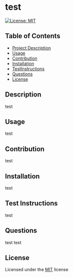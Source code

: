 
# test

[![License: MIT](https://img.shields.io/badge/License-MIT-yellow.svg)](https://opensource.org/licenses/MIT)


## Table of Contents 
  - [Project Description](#Description)
  - [Usage](#Usage)
  - [Contribution](#Contribution)
  - [Installation](#Installation)
  - [TestInstructions](#TestInstructions)
  - [Questions](#Questions)
  - [License](#License)

## Description
test

## Usage
test

## Contribution
test

## Installation 
test

## Test Instructions
test

## Questions
test
test

## License 
Licensed under the [MIT](https://opensource.org/licenses/MIT) license
